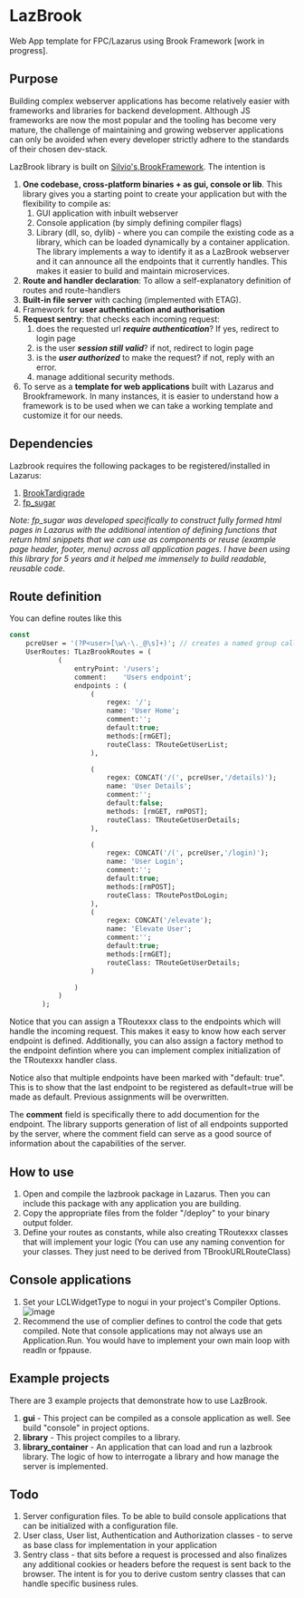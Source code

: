 # LazBrook
 Web App template for FPC/Lazarus using Brook Framework [work in progress]. 
 
## Purpose
Building complex webserver applications has become relatively easier with frameworks and libraries for backend development. Although JS frameworks are now the most popular and the tooling has become very mature, the challenge of maintaining and growing  webserver applications can only be avoided when every developer strictly adhere to the standards of their chosen dev-stack.

LazBrook library is built on [Silvio's](https://github.com/silvioprog),[BrookFramework](https://github.com/risoflora/brookframework). The intention is
1. **One codebase, cross-platform binaries + as gui, console or lib**. This library gives you a starting point to create your application but with the flexibility to compile as:
    1. GUI application with inbuilt webserver
    2. Console application (by simply defining compiler flags)
    3. Library (dll, so, dylib) - where you can compile the existing code as a library, which can be loaded dynamically by a container application. The library implements a way to identify it as a LazBrook webserver and it can announce all the endpoints that it currently handles. This makes it easier to build and maintain microservices.
2. **Route and handler declaration**: To allow a self-explanatory definition of routes and route-handlers
3. **Built-in file server** with caching (implemented with ETAG).
4. Framework for **user authentication and authorisation**
5. **Request sentry**: that checks each incoming request:
   1. does the requested url **_require authentication_**? If yes, redirect to login page
   2. is the user **_session still valid_**? if not, redirect to login page
   3. is the _**user authorized**_ to make the request? if not, reply with an error.
   4. manage additional security methods.
6. To serve as a **template for web applications** built with Lazarus and Brookframework. In many instances, it is easier to understand how a framework is to be used when we can take a working template and customize it for our needs.
## Dependencies
Lazbrook requires the following packages to be registered/installed in Lazarus:
1. [BrookTardigrade](https://github.com/risoflora/brookframework)
2. [fp_sugar](https://github.com/rubrican-research/sugar)

_Note: fp_sugar was developed specifically to construct fully formed html pages in Lazarus with the additional intention of defining functions that return html snippets that we can use as components or reuse (example page header, footer, menu) across all application pages. I have been using this library for 5 years and it helped me immensely to build readable, reusable code._
   
## Route definition
You can define routes like this
```Pascal
const
    pcreUser = '(?P<user>[\w\-\._@\s]+)'; // creates a named group called "user"
    UserRoutes: TLazBrookRoutes = (
            (
                entryPoint: '/users';
                comment:    'Users endpoint';
                endpoints : (
                    (
                        regex: '/';
                        name: 'User Home';
                        comment:'';
                        default:true;
                        methods:[rmGET];
                        routeClass: TRouteGetUserList;
                    ),

                    (
                        regex: CONCAT('/(', pcreUser,'/details)');
                        name: 'User Details';
                        comment:'';
                        default:false;
                        methods: [rmGET, rmPOST];
                        routeClass: TRouteGetUserDetails;
                    ),

                    (
                        regex: CONCAT('/(', pcreUser,'/login)');
                        name: 'User Login';
                        comment:'';
                        default:true;
                        methods:[rmPOST];
                        routeClass: TRoutePostDoLogin;
                    ),
                    (
                        regex: CONCAT('/elevate');
                        name: 'Elevate User';
                        comment:'';
                        default:true;
                        methods:[rmGET];
                        routeClass: TRouteGetUserDetails;
                    )

                )
            )
        );
```
Notice that you can assign a TRoutexxx class to the endpoints which will handle the incoming request. This makes it easy to know how each server endpoint is defined. Additionally, you can also assign a factory method to the endpoint defintion where you can implement complex initialization of the TRoutexxx handler class. 

Notice also that multiple endpoints have been marked with "default: true". This is to show that the last endpoint to be registered as default=true will be made as default. Previous assignments will be overwritten.

The **comment** field is specifically there to add documention for the endpoint. The library supports generation of list of all endpoints supported by the server, where the comment field can serve as a good source of information about the capabilities of the server.

## How to use
1. Open and compile the lazbrook package in Lazarus. Then you can include this package with any application you are building.
2. Copy the appropriate files from the folder "/deploy" to your binary output folder.
3. Define your routes as constants, while also creating TRoutexxx classes that will implement your logic (You can use any naming convention for your classes. They just need to be derived from TBrookURLRouteClass)

## Console applications
1. Set your LCLWidgetType to nogui in your project's Compiler Options. ![image](https://github.com/user-attachments/assets/eca7df36-7f10-44c4-b152-2621b907b145)
2. Recommend the use of complier defines to control the code that gets compiled. Note that console applications may not always use an Application.Run. You would have to implement your own main loop with readln or fppause.

## Example projects
There are 3 example projects that demonstrate how to use LazBrook.

1. **gui** - This project can be compiled as a console application as well. See build "console" in project options.
1. **library** - This project compiles to a library.
2. **library_container** - An application that can load and run a lazbrook library. The logic of how to interrogate a library and how manage the server is implemented.

## Todo
1. Server configuration files. To be able to build console applications that can be initialized with a configuration file.
2. User class, User list, Authentication and Authorization classes - to serve as base class for implementation in your application
3. Sentry class - that sits before a request is processed and also finalizes any additional cookies or headers before the request is sent back to the browser. The intent is for you to derive custom sentry classes that can handle specific business rules.

   


 
   
 
